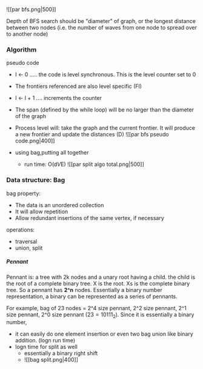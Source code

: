 ![[par bfs.png|500]]

Depth of BFS search should be "diameter" of graph, or the longest distance between two nodes (i.e. the number of waves from one node to spread over to another node)

### Algorithm
pseudo code
-  l ← 0 ..... the code is level synchronous. This is the level counter set to 0
-  The frontiers referenced are also level specific (Fl)
-  l ← l + 1 .... increments the counter
-  The span (defined by the while loop) will be no larger than the diameter of the graph
-  Process level will: take the graph and the current frontier. It will produce a new frontier and update the distances (D)
![[par bfs pseudo  code.png|400]]

- using bag,putting all  together
	- run time: O(d*V*E)
![[par split algo total.png|500]]

### Data structure: Bag
bag property:
- The data is an unordered collection
- It will allow repetition
- Allow redundant insertions of the same vertex, if necessary

operations:
- traversal
- union, split

##### Pennant
Pennant is: a tree with 2k nodes and a unary root having a child. the child is the root of a complete binary tree. X is the root. Xs is the complete binary tree. So a pennant has **2^n** nodes. Essentially a binary number representation, a binary can be represented as a series of pennants. 

For example, bag of 23 nodes = 2^4 size pennant, 2^2  size pennant, 2^1 size pennant, 2^0 size pennant ($23=10111_2$). Since it is essentially a binary number, 
- it can easily do one element insertion or even two bag union like binary addition. (logn run time)
- logn time for split as well
	- essentially a binary right shift 
	- ![[bag split.png|400]] 
